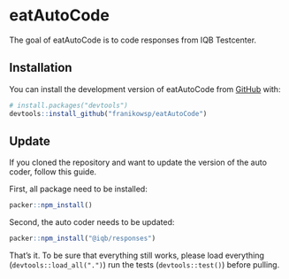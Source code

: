 
<!-- README.md is generated from README.Rmd. Please edit that file -->

# eatAutoCode

<!-- badges: start -->
<!-- badges: end -->

The goal of eatAutoCode is to code responses from IQB Testcenter.

## Installation

You can install the development version of eatAutoCode from
[GitHub](https://github.com/) with:

``` r
# install.packages("devtools")
devtools::install_github("franikowsp/eatAutoCode")
```

## Update

If you cloned the repository and want to update the version of the auto
coder, follow this guide.

First, all package need to be installed:

``` r
packer::npm_install()
```

Second, the auto coder needs to be updated:

``` r
packer::npm_install("@iqb/responses")
```

That’s it. To be sure that everything still works, please load everything (`devtools::load_all(".")`) run the tests (`devtools::test()`)
before pulling.

<!-- ## Example -->
<!-- This is a basic example which shows you how to solve a common problem: -->
<!-- ```{r example} -->
<!-- library(eatAutoCode) -->
<!-- ## basic example code -->
<!-- ``` -->
<!-- What is special about using `README.Rmd` instead of just `README.md`? You can include R chunks like so: -->
<!-- ```{r cars} -->
<!-- summary(cars) -->
<!-- ``` -->
<!-- You'll still need to render `README.Rmd` regularly, to keep `README.md` up-to-date. `devtools::build_readme()` is handy for this. You could also use GitHub Actions to re-render `README.Rmd` every time you push. An example workflow can be found here: <https://github.com/r-lib/actions/tree/v1/examples>. -->
<!-- You can also embed plots, for example: -->
<!-- ```{r pressure, echo = FALSE} -->
<!-- plot(pressure) -->
<!-- ``` -->
<!-- In that case, don't forget to commit and push the resulting figure files, so they display on GitHub and CRAN. -->
